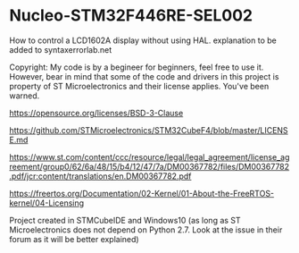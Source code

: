 # Nucleo-STM32F446RE-SEL002

How to control a LCD1602A display without using HAL.
explanation to be added to syntaxerrorlab.net

Copyright: My code is by a begineer for beginners, feel free to
use it. However, bear in mind that some of the code and drivers in this project
is property of ST Microelectronics and their license applies. You've been warned.

https://opensource.org/licenses/BSD-3-Clause

https://github.com/STMicroelectronics/STM32CubeF4/blob/master/LICENSE.md

https://www.st.com/content/ccc/resource/legal/legal_agreement/license_agreement/group0/62/6a/48/15/b4/12/47/7a/DM00367782/files/DM00367782.pdf/jcr:content/translations/en.DM00367782.pdf

https://freertos.org/Documentation/02-Kernel/01-About-the-FreeRTOS-kernel/04-Licensing

Project created in STMCubeIDE and Windows10 (as long as ST Microelectronics does not
depend on Python 2.7. Look at the issue in their forum as it will be better explained)
